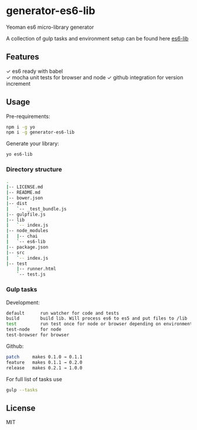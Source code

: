 # generator-es6-lib

Yeoman es6 micro-library generator

A collection of gulp tasks and environment setup can be found here [es6-lib](https://github.com/opudalo/es6-lib)  

## Features

✓ es6 ready with babel  
✓ mocha unit tests for browser and node
✓ github integration for version increment  

## Usage 

Pre-requirements:
```bash
npm i -g yo
npm i -g generator-es6-lib
```

Generate your library:
```bash
yo es6-lib
```

### Directory structure
```bash
.
|-- LICENSE.md
|-- README.md
|-- bower.json
|-- dist
|   `-- _test_bundle.js
|-- gulpfile.js
|-- lib
|   `-- index.js
|-- node_modules
|   |-- chai
|   `-- es6-lib
|-- package.json
|-- src
|   `-- index.js
|-- test
    |-- runner.html
    `-- test.js
```

### Gulp tasks

Development:  
```bash
default      run watcher for code and tests  
build        build lib. Will process es6 to es5 and put files to /lib  
test         run test once for node or browser depending on environment  
test-node    for node  
test-browser for browser  
```

Github:  
```bash
patch     makes 0.1.0 → 0.1.1  
feature   makes 0.1.1 → 0.2.0  
release   makes 0.2.1 → 1.0.0  
```

For full list of tasks use  
```bash
gulp --tasks
```

## License

MIT
